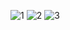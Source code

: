 ![1](https://user-images.githubusercontent.com/58886168/153866296-029621ee-4755-4e3e-a331-981fc9499a93.png)
![2](https://user-images.githubusercontent.com/58886168/153866298-ab719d38-a60b-471e-8288-49b971f5681f.png)
![3](https://user-images.githubusercontent.com/58886168/153866302-b7a0f471-806d-4012-8cd9-b0a93434565f.png)
